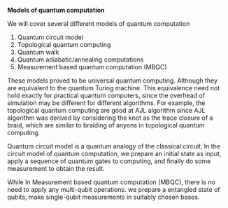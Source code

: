 **Models of quantum computation**



We will cover several different models of quantum computation

1. Quantum circuit model
2. Topological quantum computing
3. Quantum walk
4. Quantum adiabatic/annealing computations
5. Measurement based quantum computation (MBQC)

These models proved to be universal quantum computing. Although they are equivalent to the quantum Turing machine. This equivalence need not hold exactly for practical quantum computers, since the overhead of simulation may be different for different algorithms. For example, the topological quantum computing are good at AJL algorithm since AJL algorithm was derived by considering the knot as the trace closure of a braid, which are similar to braiding of anyons in topological quantum computing. 

Quantum circuit model is a quantum analogy of the classical circuit. In the circuit model of quantum computation, we prepare an initial state as input, apply a sequence of quantum gates to computing, and finally do some measurement to obtain the result.

While In Measurement based quantum computation (MBQC), there is no need to apply any multi-qubit operations. we prepare a entangled state of qubits, make single-qubit measurements in suitably chosen bases.

